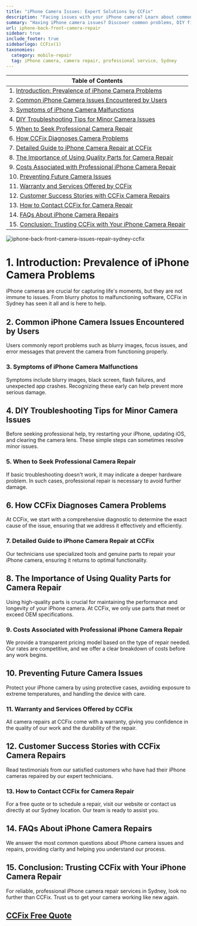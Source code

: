 ```yaml
---
title: "iPhone Camera Issues: Expert Solutions by CCFix"
description: "Facing issues with your iPhone camera? Learn about common problems, DIY fixes, and professional repair services offered by CCFix in Sydney. Get a free quote today!"
summary: "Having iPhone camera issues? Discover common problems, DIY fixes, and professional repair services at CCFix in Sydney. Get a free quote today!"
url: iphone-back-front-camera-repair
sidebar: true
include_footer: true
sidebarlogo: CCFix(1)
taxonomies:
  category: mobile-repair
  tag: iPhone camera, camera repair, professional service, Sydney
---
```


| **Table of Contents**                                               |
|---------------------------------------------------------------------|
| 1. [Introduction: Prevalence of iPhone Camera Problems](#1-introduction-prevalence-of-iphone-camera-problems) |
| 2. [Common iPhone Camera Issues Encountered by Users](#2-common-iphone-camera-issues-encountered-by-users) |
| 3. [Symptoms of iPhone Camera Malfunctions](#3-symptoms-of-iphone-camera-malfunctions) |
| 4. [DIY Troubleshooting Tips for Minor Camera Issues](#4-diy-troubleshooting-tips-for-minor-camera-issues) |
| 5. [When to Seek Professional Camera Repair](#5-when-to-seek-professional-camera-repair) |
| 6. [How CCFix Diagnoses Camera Problems](#6-how-ccfix-diagnoses-camera-problems) |
| 7. [Detailed Guide to iPhone Camera Repair at CCFix](#7-detailed-guide-to-iphone-camera-repair-at-ccfix) |
| 8. [The Importance of Using Quality Parts for Camera Repair](#8-the-importance-of-using-quality-parts-for-camera-repair) |
| 9. [Costs Associated with Professional iPhone Camera Repair](#9-costs-associated-with-professional-iphone-camera-repair) |
| 10. [Preventing Future Camera Issues](#10-preventing-future-camera-issues) |
| 11. [Warranty and Services Offered by CCFix](#11-warranty-and-services-offered-by-ccfix) |
| 12. [Customer Success Stories with CCFix Camera Repairs](#12-customer-success-stories-with-ccfix-camera-repairs) |
| 13. [How to Contact CCFix for Camera Repair](#13-how-to-contact-ccfix-for-camera-repair) |
| 14. [FAQs About iPhone Camera Repairs](#14-faqs-about-iphone-camera-repairs) |
| 15. [Conclusion: Trusting CCFix with Your iPhone Camera Repair](#15-conclusion-trusting-ccfix-with-your-iphone-camera-repair) |

![iphone-back-front-camera-issues-repair-sydney-ccfix](/images/CCFix-iphone-camera-issues.webp "iphone-camera-problem")


# **1. Introduction: Prevalence of iPhone Camera Problems**
iPhone cameras are crucial for capturing life's moments, but they are not immune to issues. From blurry photos to malfunctioning software, CCFix in Sydney has seen it all and is here to help.

## **2. Common iPhone Camera Issues Encountered by Users**
Users commonly report problems such as blurry images, focus issues, and error messages that prevent the camera from functioning properly.

### **3. Symptoms of iPhone Camera Malfunctions**
Symptoms include blurry images, black screen, flash failures, and unexpected app crashes. Recognizing these early can help prevent more serious damage.

## **4. DIY Troubleshooting Tips for Minor Camera Issues**
Before seeking professional help, try restarting your iPhone, updating iOS, and clearing the camera lens. These simple steps can sometimes resolve minor issues.

### **5. When to Seek Professional Camera Repair**
If basic troubleshooting doesn't work, it may indicate a deeper hardware problem. In such cases, professional repair is necessary to avoid further damage.

## **6. How CCFix Diagnoses Camera Problems**
At CCFix, we start with a comprehensive diagnostic to determine the exact cause of the issue, ensuring that we address it effectively and efficiently.

### **7. Detailed Guide to iPhone Camera Repair at CCFix**
Our technicians use specialized tools and genuine parts to repair your iPhone camera, ensuring it returns to optimal functionality.

## **8. The Importance of Using Quality Parts for Camera Repair**
Using high-quality parts is crucial for maintaining the performance and longevity of your iPhone camera. At CCFix, we only use parts that meet or exceed OEM specifications.

### **9. Costs Associated with Professional iPhone Camera Repair**
We provide a transparent pricing model based on the type of repair needed. Our rates are competitive, and we offer a clear breakdown of costs before any work begins.

## **10. Preventing Future Camera Issues**
Protect your iPhone camera by using protective cases, avoiding exposure to extreme temperatures, and handling the device with care.

### **11. Warranty and Services Offered by CCFix**
All camera repairs at CCFix come with a warranty, giving you confidence in the quality of our work and the durability of the repair.

## **12. Customer Success Stories with CCFix Camera Repairs**
Read testimonials from our satisfied customers who have had their iPhone cameras repaired by our expert technicians.

### **13. How to Contact CCFix for Camera Repair**
For a free quote or to schedule a repair, visit our website or contact us directly at our Sydney location. Our team is ready to assist you.

## **14. FAQs About iPhone Camera Repairs**
We answer the most common questions about iPhone camera issues and repairs, providing clarity and helping you understand our process.

## **15. Conclusion: Trusting CCFix with Your iPhone Camera Repair**
For reliable, professional iPhone camera repair services in Sydney, look no further than CCFix. Trust us to get your camera working like new again.

 ## [CCFix Free Quote](https://form.jotform.com/241402975332857)
